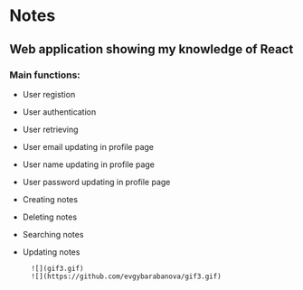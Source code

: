 # Notes

## Web application showing my knowledge of React
        
### Main functions:
* User registion 
* User authentication
* User retrieving</li>
* User email updating in profile page
* User name updating in profile page
* User password updating in profile page
* Creating notes
* Deleting notes
* Searching notes
* Updating notes
          
        ![](gif3.gif)
        ![](https://github.com/evgybarabanova/gif3.gif)

